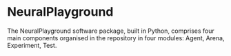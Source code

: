 # NeuralPlayground

The NeuralPlayground software package, built in Python, comprises four main components organised in the repository in four modules: Agent, Arena, Experiment, Test.

